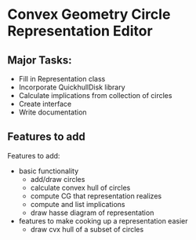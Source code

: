 # Convex Geometry Circle Representation Editor

## Major Tasks:
- Fill in Representation class
- Incorporate QuickhullDisk library
- Calculate implications from collection of circles
- Create interface
- Write documentation

## Features to add

Features to add:
- basic functionality
    - add/draw circles
    - calculate convex hull of circles
    - compute CG that representation realizes
    - compute and list implications
    - draw hasse diagram of representation
- features to make cooking up a representation easier
    - draw cvx hull of a subset of circles
